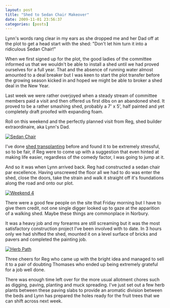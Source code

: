 ```yaml
---
layout: post
title: "Shed to Sedan Chair Makeover"
date: 2009-11-01 23:56:37
categories: [posts]
---
```


Lynn's words rang clear in my ears as she dropped me and her Dad off at the plot to get a head start with the shed: "Don't let him turn it into a ridiculous Sedan Chair!"

When we first signed up for the plot, the good ladies of the committee informed us that we wouldn't be able to install a shed until we had proved ourselves for a full year. That and the absence of running water almost amounted to a deal breaker but I was keen to start the plot transfer before the growing season kicked in and hoped we might be able to broker a shed deal in the New Year.

Last week we were rather overjoyed when a steady stream of committee members paid a visit and then offered us first dibs on an abandoned shed. It proved to be a rather smashing shed, probably a 7' x 5', half painted and yet completely draft proofed with expanding foam.

Roll on this weekend and the perfectly planned visit from Reg, shed builder extraordinaire, aka Lynn's Dad.

[![Sedan Chair](https://farm4.static.flickr.com/3511/4058436023_4e9e7a9040_m.jpg)](https://www.flickr.com/photos/warriorwomen/4058436023/ "Sedan Chair by warriorwomen, on Flickr")

I've done [shed transplanting](https://www.earthwoman.co.uk/2007/12/02/all-quiet-on-the-allotment-front/) before and found it to be extremely stressful, so to be fair, if Reg were to come up with a suggestion that even hinted at making life easier, regardless of the comedy factor, I was going to jump at it.

And so it was when Lynn arrived back. Reg had constructed a sedan chair par excellence. Having unscrewed the floor all we had to do was enter the shed, close the doors, take the strain and walk it straight off it's foundations along the road and onto our plot.

[![Weekend 4](https://farm3.static.flickr.com/2440/4059182432_7b5ebd3897_m.jpg)](https://www.flickr.com/photos/warriorwomen/4059182432/ "Weekend 4 by warriorwomen, on Flickr")

There were a good few people on the site that Friday morning but I have to give them credit, not one single digger looked up to gaze at the apparition of a walking shed. Maybe these things are commonplace in Norbury.

It was a heavy job and my forearms are still screaming but it was the most satisfactory construction project I've been involved with to date. In 3 hours only we had shifted the shed, mounted it on a level surface of bricks and pavers and completed the painting job.

[![Herb Path](https://farm3.static.flickr.com/2702/4058437527_38efa31934_m.jpg)](https://www.flickr.com/photos/warriorwomen/4058437527/ "Herb Path by warriorwomen, on Flickr")

Three cheers for Reg who came up with the bright idea and managed to sell it to a pair of doubting Thomases who ended up being extremely grateful for a job well done.

There was enough time left over for the more usual allotment chores such as digging, paving, planting and muck spreading. I've just set out a few herb plants between these paving slabs to provide an aromatic division between the beds and Lynn has prepared the holes ready for the fruit trees that we can shift across next week.
